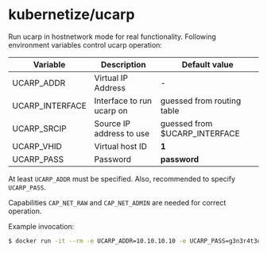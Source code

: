 # kubernetize/ucarp

Run ucarp in hostnetwork mode for real functionality. Following environment variables control ucarp
operation:

Variable | Description | Default value
-|-|-
UCARP_ADDR | Virtual IP Address | -
UCARP_INTERFACE | Interface to run ucarp on | guessed from routing table
UCARP_SRCIP | Source IP address to use | guessed from $UCARP_INTERFACE
UCARP_VHID | Virtual host ID | __1__
UCARP_PASS | Password | __password__

At least `UCARP_ADDR` must be specified. Also, recommended to specify `UCARP_PASS`.

Capabilities `CAP_NET_RAW` and `CAP_NET_ADMIN` are needed for correct operation.

Example invocation:

```sh
$ docker run -it --rm -e UCARP_ADDR=10.10.10.10 -e UCARP_PASS=g3n3r4t3d --network host --cap-add CAP_NET_RAW --cap-add CAP_NET_ADMIN ghcr.io/kubernetize/ucarp
```
